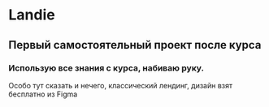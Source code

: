 # Landie
## Первый самостоятельный проект после курса
### Использую все знания с курса, набиваю руку.
Особо тут сказать и нечего, классический лендинг, дизайн взят бесплатно из Figma
